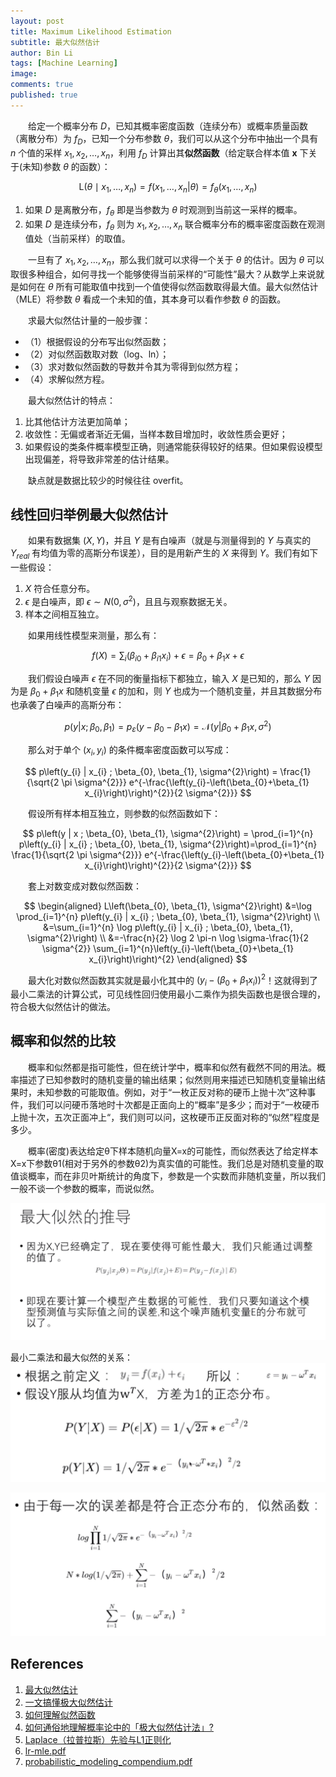 ```yaml
---
layout: post
title: Maximum Likelihood Estimation
subtitle: 最大似然估计
author: Bin Li
tags: [Machine Learning]
image: 
comments: true
published: true
---
```


　　给定一个概率分布 $D$，已知其概率密度函数（连续分布）或概率质量函数（离散分布）为 $f_D$，已知一个分布参数 $\theta$，我们可以从这个分布中抽出一个具有 $n$ 个值的采样 ${\displaystyle x_{1}, x_{2},\ldots ,x_{n}}$，利用 $f_D$ 计算出其**似然函数**（给定联合样本值 $\textbf{x}$ 下关于(未知)参数 $\theta$ 的函数）：

$$
{\displaystyle {\mbox{L}}(\theta \mid x_{1},\dots ,x_{n})=f(x_{1},\dots ,x_{n}\vert {\theta })=f_{\theta }(x_{1},\dots ,x_{n})}
$$

1. 如果 $D$ 是离散分布，$f_{\theta}$ 即是当参数为 $\theta$ 时观测到当前这一采样的概率。
2. 如果 $D$ 是连续分布，$f_{\theta}$ 则为 ${\displaystyle x_{1}, x_{2},\ldots ,x_{n}}$ 联合概率分布的概率密度函数在观测值处（当前采样）的取值。

　　一旦有了 $x_{1}, x_{2},\ldots ,x_{n}$，那么我们就可以求得一个关于 $\theta$ 的估计。因为 $\theta$ 可以取很多种组合，如何寻找一个能够使得当前采样的“可能性”最大？从数学上来说就是如何在 $\theta$ 所有可能取值中找到一个值使得似然函数取得最大值。最大似然估计（MLE）将参数 $\theta$ 看成一个未知的值，其本身可以看作参数 $\theta$ 的函数。

　　求最大似然估计量的一般步骤：
* （1）根据假设的分布写出似然函数；
* （2）对似然函数取对数（log、ln）；
* （3）求对数似然函数的导数并令其为零得到似然方程；
* （4）求解似然方程。

　　最大似然估计的特点：
1. 比其他估计方法更加简单；
2. 收敛性：无偏或者渐近无偏，当样本数目增加时，收敛性质会更好；
3. 如果假设的类条件概率模型正确，则通常能获得较好的结果。但如果假设模型出现偏差，将导致非常差的估计结果。

　　缺点就是数据比较少的时候往往 overfit。

## 线性回归举例最大似然估计
　　如果有数据集 $(X,Y)$，并且 $Y$ 是有白噪声（就是与测量得到的 $Y$ 与真实的 $Y_{real}$ 有均值为零的高斯分布误差），目的是用新产生的 $X$ 来得到 $Y$。我们有如下一些假设：

1. $X$ 符合任意分布。
2. $\epsilon$ 是白噪声，即 $\epsilon \sim N\left(0, \sigma^{2}\right)$，且且与观察数据无关。
3. 样本之间相互独立。

　　如果用线性模型来测量，那么有：

$$
f(X)=\sum_{i}\left(\beta_{i0}+\beta_{i1} x_i\right)+\epsilon=\beta_{0}+\beta_{1} x+\epsilon
$$

　　我们假设白噪声 $\epsilon$ 在不同的衡量指标下都独立，输入 $X$ 是已知的，那么 $Y$ 因为是 $\beta_{0}+\beta_{1} x$ 和随机变量 $\epsilon$ 的加和，则 $Y$ 也成为一个随机变量，并且其数据分布也承袭了白噪声的高斯分布：

$$
p\left(y | x ; \beta_{0}, \beta_{1}\right) = p_{\varepsilon}\left(y-\beta_{0}-\beta_{1} x \right) = \mathcal{N}\left(y | \beta_{0}+\beta_{1} x, \sigma^{2}\right)
$$

　　那么对于单个 $(x_i, y_i)$ 的条件概率密度函数可以写成：

$$
p\left(y_{i} | x_{i} ; \beta_{0}, \beta_{1}, \sigma^{2}\right) = \frac{1}{\sqrt{2 \pi \sigma^{2}}} e^{-\frac{\left(y_{i}-\left(\beta_{0}+\beta_{1} x_{i}\right)\right)^{2}}{2 \sigma^{2}}}
$$

　　假设所有样本相互独立，则参数的似然函数如下：


$$
p\left(y | x ; \beta_{0}, \beta_{1}, \sigma^{2}\right) = \prod_{i=1}^{n} p\left(y_{i} | x_{i} ; \beta_{0}, \beta_{1}, \sigma^{2}\right)=\prod_{i=1}^{n} \frac{1}{\sqrt{2 \pi \sigma^{2}}} e^{-\frac{\left(y_{i}-\left(\beta_{0}+\beta_{1} x_{i}\right)\right)^{2}}{2 \sigma^{2}}}
$$

　　套上对数变成对数似然函数：

$$
\begin{aligned} L\left(\beta_{0}, \beta_{1}, \sigma^{2}\right) &=\log \prod_{i=1}^{n} p\left(y_{i} | x_{i} ; \beta_{0}, \beta_{1}, \sigma^{2}\right) \\ &=\sum_{i=1}^{n} \log p\left(y_{i} | x_{i} ; \beta_{0}, \beta_{1}, \sigma^{2}\right) \\ &=-\frac{n}{2} \log 2 \pi-n \log \sigma-\frac{1}{2 \sigma^{2}} \sum_{i=1}^{n}\left(y_{i}-\left(\beta_{0}+\beta_{1} x_{i}\right)\right)^{2} \end{aligned}
$$

　　最大化对数似然函数其实就是最小化其中的 $\left(y_{i}-\left(\beta_{0}+\beta_{1} x_{i}\right)\right)^{2}$！这就得到了最小二乘法的计算公式，可见线性回归使用最小二乘作为损失函数也是很合理的，符合极大似然估计的做法。

## 概率和似然的比较
　　概率和似然都是指可能性，但在统计学中，概率和似然有截然不同的用法。概率描述了已知参数时的随机变量的输出结果；似然则用来描述已知随机变量输出结果时，未知参数的可能取值。例如，对于“一枚正反对称的硬币上抛十次”这种事件，我们可以问硬币落地时十次都是正面向上的“概率”是多少；而对于“一枚硬币上抛十次，五次正面冲上“，我们则可以问，这枚硬币正反面对称的“似然”程度是多少。

　　概率(密度)表达给定θ下样本随机向量X=x的可能性，而似然表达了给定样本X=x下参数θ1(相对于另外的参数θ2)为真实值的可能性。我们总是对随机变量的取值谈概率，而在非贝叶斯统计的角度下，参数是一个实数而非随机变量，所以我们一般不谈一个参数的概率，而说似然。

![-w911](/img/media/15615207963044.jpg)

最小二乘法和最大似然的关系：
![-w966](/img/media/15615212857492.jpg)

![-w938](/img/media/15615213013010.jpg)


## References
1. [最大似然估计](https://zh.wikipedia.org/wiki/最大似然估计)
2. [一文搞懂极大似然估计](https://zhuanlan.zhihu.com/p/26614750)
3. [如何理解似然函数](https://www.zhihu.com/question/54082000)
4. [如何通俗地理解概率论中的「极大似然估计法」?](https://www.zhihu.com/question/24124998)
5. [Laplace（拉普拉斯）先验与L1正则化](https://www.cnblogs.com/heguanyou/p/7688344.html)
6. [lr-mle.pdf](/assets/lr-mle.pdf)
7. [probabilistic_modeling_compendium.pdf](/assets/probabilistic_modeling_compendium.pdf)